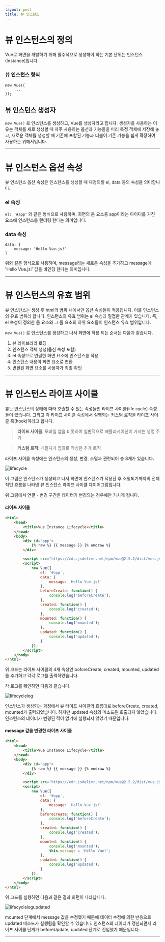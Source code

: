 ```yaml
---
layout: post
title: 뷰 인스턴스
---
```


# 뷰 인스턴스의 정의

Vue로 화면을 개발하기 위해 필수적으로 생성해야 하는 기본 단위는 인스턴스(Instance)입니다.

### 뷰 인스턴스 형식

```
new Vue({
    ...
});
```

## 뷰 인스턴스 생성자

`new Vue()` 로 인스턴스를 생성하고, Vue를 생성자라고 합니다. 생성자를 사용하는 이유는 객체를 새로 생성할 때 자주 사용하는 옵션과 기능들을 미리 특정 객체에 저장해 놓고, 새로운 객체를 생성할 때 기존에 포함된 기능과 더불어 기존 기능을 쉽게 확장하여 사용하는 위해서입니다.

***

# 뷰 인스턴스 옵션 속성

뷰 인스턴스 옵션 속성은 인스턴스를 생성할 때 재정의할 el, data 등의 속성을 의미합니다.

### el 속성
`el: '#app'` 와 같은 형식으로 사용하며, 화면의 돔 요소중 app이라는 아이디를 가진 요소에 인스턴스를 랜더링 한다는 의미입니다.

### data 속성

```
data: {
    message: 'Hello Vue.js!'
}
```

위와 같은 형식으로 사용하며, message라는 새로운 속성을 추가하고 message에 'Hello Vue.js!' 값을 바인딩 한다는 의미입니다.

***

# 뷰 인스턴스의 유효 범위

뷰 인스턴스는 생성 후 html의 범위 내에서만 옵션 속성들이 적용됩니다. 이를 인스턴스의 유효 범위라 합니다. 인스턴스의 유효 범위는 el 속성과 밀접한 관계가 있습니다. 즉, el 속성이 정의한 돔 요소와 그 돔 요소의 하위 요소들이 인스턴스 유효 범위입니다.

`new Vue()` 로 인스턴스를 생성하고 나서 화면에 적용 되는 순서는 다음과 같습니다.

1. 뷰 라이브러리 로딩
2. 인스턴스 객체 생성(옵션 속성 포함)
3. el 속성으로 연결한 화면 요소에 인스턴스를 적용
4. 인스턴스 내용이 화면 요소로 변환
5. 변환된 화면 요소를 사용자가 최종 확인

***

# 뷰 인스턴스 라이프 사이클

뷰는 인스턴스의 상태에 따라 호출할 수 있는 속성들인 라이프 사이클(life cycle) 속성들이 있습니다. 그리고 각 라이프 사이클 속성에서 실행되는 커스텀 로직을 라이프 사이클 훅(hook)이라고 합니다.

> **라이프 사이클**: 모바일 앱을 비롯하여 일반적으로 애플리케이션이 가지는 생명 주기

> **커스텀 로직**: 개잘자가 임의로 작성한 추가 로직

라이프 사이클 속성에는 인스턴스의 생성, 변경, 소멸과 관련되어 총 8개가 있습니다.

![lifecycle](/images/lifecycle.png)

이 그림은 인스턴스가 생성되고 나서 화면에 인스턴스가 적용된 후 소멸되기까지의 전체적인 흐름을 나타낸 뷰 인스턴스 라이프 사이클 다이어그램입니다.

위 그림에서 연결 - 변경 구간은 데이터가 변경되는 경우에만 거치게 됩니다.

#### 라이프 사이클

```html
<html>
    <head>
        <title>Vue Instance Lifecycle</title>
    </head>
    <body>
        <div id="app">
            {% raw %} {{ message }} {% endraw %}
        </div>

        <script src="https://cdn.jsdelivr.net/npm/vue@2.5.2/dist/vue.js"></script>
        <script>
            new Vue({
                el: '#app',
                data: {
                    message: 'Hello Vue.js!'
                },
                beforeCreate: function() {
                    console.log('beforeCreate');
                },
                created: function() {
                    console.log('created');
                },
                mounted: function() {
                    console.log('mounted');
                },
                updated: function() {
                    console.log('updated');
                }
            });
        </script>
    </body>
</html>
```

위 코드는 라이프 사이클의 4개 속성인 boforeCreate, created, mounted, updated를 추가하고 각각 로그를 출력하였습니다.

각 로그를 확인하면 다음과 같습니다.

![lifecyclelog](/images/lifecyclelog.png)

인스턴스가 생성되는 과정에서 뷰 라이프 사이클의 흐름대로 beforeCreate, created, mounted가 출력되었습니다. 하지만 updated 속성의 메소드은 호출되지 않았습니다. 인스턴스의 데이터가 변경된 적이 없기에 실행되지 않았기 때문입니다.

#### message 값을 변경한 라이프 사이클

```html
<html>
    <head>
        <title>Vue Instance Lifecycle</title>
    </head>
    <body>
        <div id="app">
            {% raw %} {{ message }} {% endraw %}
        </div>

        <script src="https://cdn.jsdelivr.net/npm/vue@2.5.2/dist/vue.js"></script>
        <script>
            new Vue({
                el: '#app',
                data: {
                    message: 'Hello Vue.js!'
                },
                beforeCreate: function() {
                    console.log('beforeCreate');
                },
                created: function() {
                    console.log('created');
                },
                mounted: function() {
                    console.log('mounted');
                    this.message = 'Hello Vue!';
                },
                updated: function() {
                    console.log('updated');
                }
            });
        </script>
    </body>
</html>
```

위 코드를 실행하면 다음과 같은 결과 화면이 나타납니다.

![lifecyclelogupdated](/images/lifecyclelogupdated.png)

mounted 단계에서 message 값을 수정했기 때문에 데이터 수정에 의한 반응으로 updated 메소드가 실행됨을 확인할 수 있습니다. 인스턴스의 데이터가 갱신되면서 라이프 사이클 단계가 beforeUpdate, updated 단계로 진입했기 때문입니다.

***